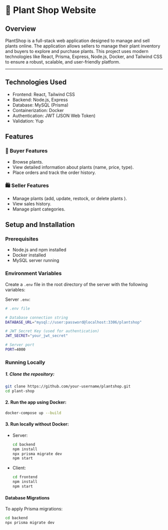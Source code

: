 # 🌿 Plant Shop Website

## Overview 
PlantShop is a full-stack web application designed to manage and sell plants online. The application allows sellers to manage their plant inventory and buyers to explore and purchase plants. This project uses modern technologies like React, Prisma, Express, Node.js, Docker, and Tailwind CSS to ensure a robust, scalable, and user-friendly platform.

-----------------------------------------------------------

## Technologies Used
- Frontend: React, Tailwind CSS
- Backend: Node.js, Express
- Database: MySQL (Prisma)
- Containerization: Docker
- Authentication: JWT (JSON Web Token)
- Validation: Yup

## Features
### 🛒 Buyer Features
* Browse  plants.
* View detailed information about plants (name, price, type).
* Place orders and track the order history.
### 🛍️ Seller Features
* Manage plants (add, update, restock, or delete plants ).
* View sales history.
* Manage plant categories.  

## Setup and Installation
### Prerequisites
* Node.js and npm installed
* Docker installed
* MySQL server running
  
### Environment Variables
Create a `.env` file in the root directory of the server with the following variables:

Server `.env`:

```bash
# .env file

# Database connection string
DATABASE_URL="mysql://user:password@localhost:3306/plantshop"

# JWT Secret Key (used for authentication)
JWT_SECRET="your_jwt_secret"

# Server port
PORT=4000
```

### Running Locally
##### 1. Clone the repository:
```bash
git clone https://github.com/your-username/plantshop.git
cd plant-shop
```
#### 2. Run the app using Docker:
```bash
docker-compose up --build
```

#### 3. Run locally without Docker:

* Server:

    ```bash
    cd backend
    npm install
    npx prisma migrate dev
    npm start
    ```
* Client:
  ```bash
  cd frontend
  npm install
  npm start
  ```
#### Database Migrations
To apply Prisma migrations:
```bash
cd backend
npx prisma migrate dev
```
